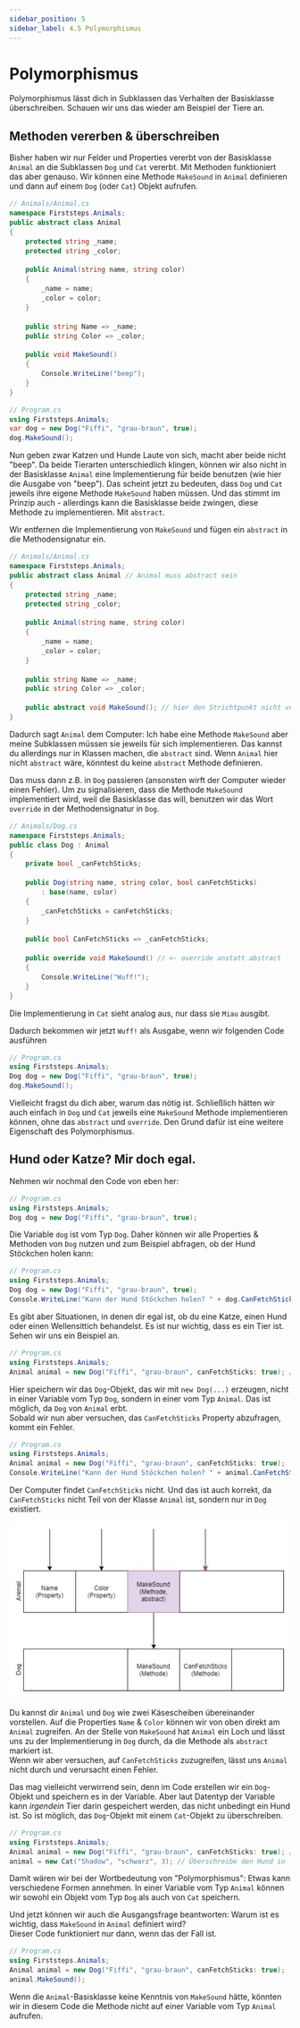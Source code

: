 ```yaml
---
sidebar_position: 5
sidebar_label: 4.5 Polymorphismus
---
```


# Polymorphismus

Polymorphismus lässt dich in Subklassen das Verhalten der Basisklasse überschreiben. Schauen wir uns das wieder am Beispiel der Tiere an.

## Methoden vererben & überschreiben

Bisher haben wir nur Felder und Properties vererbt von der Basisklasse `Animal` an die Subklassen `Dog` und `Cat` vererbt. Mit Methoden funktioniert das aber genauso. Wir können eine Methode `MakeSound` in `Animal` definieren und dann auf einem `Dog` (oder `Cat`) Objekt aufrufen.

```cs
// Animals/Animal.cs
namespace Firststeps.Animals;
public abstract class Animal
{
    protected string _name;
    protected string _color;
    
    public Animal(string name, string color)
    {
        _name = name;
        _color = color;
    }

    public string Name => _name;
    public string Color => _color;

    public void MakeSound()
    {
        Console.WriteLine("beep");
    }
}
```

```cs
// Program.cs
using Firststeps.Animals;
var dog = new Dog("Fiffi", "grau-braun", true);
dog.MakeSound();
```

Nun geben zwar Katzen und Hunde Laute von sich, macht aber beide nicht "beep". Da beide Tierarten unterschiedlich klingen, können wir also nicht in der Basisklasse `Animal` eine Implementierung für beide benutzen (wie hier die Ausgabe von "beep"). Das scheint jetzt zu bedeuten, dass `Dog` und `Cat` jeweils ihre eigene Methode `MakeSound` haben müssen. Und das stimmt im Prinzip auch - allerdings kann die Basisklasse beide zwingen, diese Methode zu implementieren. Mit `abstract`.

Wir entfernen die Implementierung von `MakeSound` und fügen ein `abstract` in die Methodensignatur ein.

```cs
// Animals/Animal.cs
namespace Firststeps.Animals;
public abstract class Animal // Animal muss abstract sein
{
    protected string _name;
    protected string _color;
    
    public Animal(string name, string color)
    {
        _name = name;
        _color = color;
    }

    public string Name => _name;
    public string Color => _color;

    public abstract void MakeSound(); // hier den Strichtpunkt nicht vergessen
}
```

Dadurch sagt `Animal` dem Computer: Ich habe eine Methode `MakeSound` aber meine Subklassen müssen sie jeweils für sich implementieren. Das kannst du allerdings nur in Klassen machen, die `abstract` sind. Wenn `Animal` hier nicht `abstract` wäre, könntest du keine `abstract` Methode definieren.

Das muss dann z.B. in `Dog` passieren (ansonsten wirft der Computer wieder einen Fehler). Um zu signalisieren, dass die Methode `MakeSound` implementiert wird, weil die Basisklasse das will, benutzen wir das Wort `override` in der Methodensignatur in `Dog`.
```cs
// Animals/Dog.cs
namespace Firststeps.Animals;
public class Dog : Animal
{
    private bool _canFetchSticks;
    
    public Dog(string name, string color, bool canFetchSticks)
        : base(name, color)
    {
        _canFetchSticks = canFetchSticks;
    }
    
    public bool CanFetchSticks => _canFetchSticks;

    public override void MakeSound() // <- override anstatt abstract
    {
        Console.WriteLine("Wuff!");
    }
}
```

Die Implementierung in `Cat` sieht analog aus, nur dass sie `Miau` ausgibt.

Dadurch bekommen wir jetzt `Wuff!` als Ausgabe, wenn wir folgenden Code ausführen
```cs
// Program.cs
using Firststeps.Animals;
Dog dog = new Dog("Fiffi", "grau-braun", true);
dog.MakeSound();
```

Vielleicht fragst du dich aber, warum das nötig ist. Schließlich hätten wir auch einfach in `Dog` und `Cat` jeweils eine `MakeSound` Methode implementieren können, ohne das `abstract` und `override`. Den Grund dafür ist eine weitere Eigenschaft des Polymorphismus.

## Hund oder Katze? Mir doch egal.

Nehmen wir nochmal den Code von eben her:

```cs
// Program.cs
using Firststeps.Animals;
Dog dog = new Dog("Fiffi", "grau-braun", true);
```

Die Variable `dog` ist vom Typ `Dog`. Daher können wir alle Properties & Methoden von `Dog` nutzen und zum Beispiel abfragen, ob der Hund Stöckchen holen kann:

```cs
// Program.cs
using Firststeps.Animals;
Dog dog = new Dog("Fiffi", "grau-braun", true);
Console.WriteLine("Kann der Hund Stöckchen holen? " + dog.CanFetchSticks);
```

Es gibt aber Situationen, in denen dir egal ist, ob du eine Katze, einen Hund oder einen Wellensittich behandelst. Es ist nur wichtig, dass es ein Tier ist. Sehen wir uns ein Beispiel an.

```cs
// Program.cs
using Firststeps.Animals;
Animal animal = new Dog("Fiffi", "grau-braun", canFetchSticks: true); // Datentyp ist jetzt 'Animal', nicht mehr 'Dog'
```

Hier speichern wir das `Dog`-Objekt, das wir mit `new Dog(...)` erzeugen, nicht in einer Variable vom Typ `Dog`, sondern in einer vom Typ `Animal`. Das ist möglich, da `Dog` von `Animal` erbt.<br/>
Sobald wir nun aber versuchen, das `CanFetchSticks` Property abzufragen, kommt ein Fehler.

```cs
// Program.cs
using Firststeps.Animals;
Animal animal = new Dog("Fiffi", "grau-braun", canFetchSticks: true);
Console.WriteLine("Kann der Hund Stöckchen holen? " + animal.CanFetchSticks); // Fehler
```

Der Computer findet `CanFetchSticks` nicht. Und das ist auch korrekt, da `CanFetchSticks` nicht Teil von der Klasse `Animal` ist, sondern nur in `Dog` existiert.

![Ein Diagram, das schematisch zeigt, wie Animal Dog überlagert und verhindert, dass auf CanFetchSticks zugegriffe werden kann](../../../assets/csharp/polymorphism_prop_access.jpg)

Du kannst dir `Animal` und `Dog` wie zwei Käsescheiben übereinander vorstellen. Auf die Properties `Name` & `Color` können wir von oben direkt am `Animal` zugreifen. An der Stelle von `MakeSound` hat `Animal` ein Loch und lässt uns zu der Implementierung in `Dog` durch, da die Methode als `abstract` markiert ist.<br/>
Wenn wir aber versuchen, auf `CanFetchSticks` zuzugreifen, lässt uns `Animal` nicht durch und verursacht einen Fehler.

Das mag vielleicht verwirrend sein, denn im Code erstellen wir ein `Dog`-Objekt und speichern es in der Variable. Aber laut Datentyp der Variable kann *irgendein* Tier darin gespeichert werden, das nicht unbedingt ein Hund ist. So ist möglich, das `Dog`-Objekt mit einem `Cat`-Objekt zu überschreiben.

```cs
// Program.cs
using Firststeps.Animals;
Animal animal = new Dog("Fiffi", "grau-braun", canFetchSticks: true); // Speicher einen Hund in 'animal'
animal = new Cat("Shadow", "schwarz", 3); // Überschreibe den Hund in 'animal' mit einer Katze
```

Damit wären wir bei der Wortbedeutung von "Polymorphismus": Etwas kann verschiedene Formen annehmen. In einer Variable vom Typ `Animal` können wir sowohl ein Objekt vom Typ `Dog` als auch von `Cat` speichern.

Und jetzt können wir auch die Ausgangsfrage beantworten: Warum ist es wichtig, dass `MakeSound` in `Animal` definiert wird?<br/>
Dieser Code funktioniert nur dann, wenn das der Fall ist.

```cs
// Program.cs
using Firststeps.Animals;
Animal animal = new Dog("Fiffi", "grau-braun", canFetchSticks: true);
animal.MakeSound();
```

Wenn die `Animal`-Basisklasse keine Kenntnis von `MakeSound` hätte, könnten wir in diesem Code die Methode nicht auf einer Variable vom Typ `Animal` aufrufen.